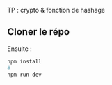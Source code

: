 TP : crypto & fonction de hashage

## Cloner le répo

Ensuite :

```bash
npm install
# 
npm run dev
```
